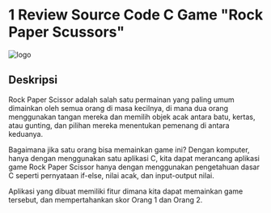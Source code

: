 # 1 Review Source Code C Game "Rock Paper Scussors"
![logo](https://media.geeksforgeeks.org/wp-content/uploads/20230802174130/Rock-Paper-Scissor.webp)
## Deskripsi

Rock Paper Scissor adalah salah satu permainan yang paling umum dimainkan oleh semua orang di masa kecilnya, di mana dua orang menggunakan tangan mereka dan memilih objek acak antara batu, kertas, atau gunting, dan pilihan mereka menentukan pemenang di antara keduanya. 

Bagaimana jika satu orang bisa memainkan game ini? Dengan komputer, hanya dengan menggunakan satu aplikasi C, kita dapat merancang aplikasi game Rock Paper Scissor hanya dengan menggunakan pengetahuan dasar C seperti pernyataan if-else, nilai acak, dan input-output nilai. 

Aplikasi yang dibuat memiliki fitur dimana kita dapat memainkan game tersebut, dan mempertahankan skor Orang 1 dan Orang 2.
